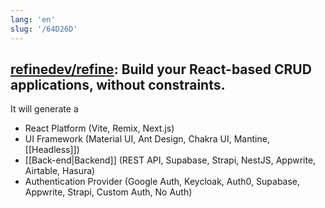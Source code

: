 ```yaml
---
lang: 'en'
slug: '/64D26D'
---
```


## [refinedev/refine](https://github.com/refinedev/refine): Build your React-based CRUD applications, without constraints.

It will generate a

- React Platform (Vite, Remix, Next.js)
- UI Framework (Material UI, Ant Design, Chakra UI, Mantine, [[Headless]])
- [[Back-end|Backend]] (REST API, Supabase, Strapi, NestJS, Appwrite, Airtable, Hasura)
- Authentication Provider (Google Auth, Keycloak, Auth0, Supabase, Appwrite, Strapi, Custom Auth, No Auth)
